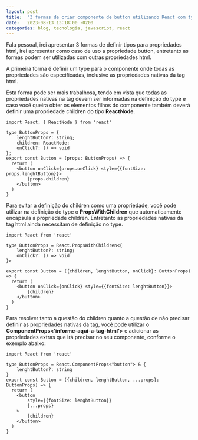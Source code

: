 ```yaml
---
layout: post
title:  "3 formas de criar componente de button utilizando React com typescript"
date:   2023-08-13 13:18:00 -0200
categories: blog, tecnologia, javascript, react
---
```


Fala pessoal, irei apresentar 3 formas de definir tipos para propriedades html, irei apresentar como caso de uso a propriedade button, entretanto as formas podem ser utilizadas com outras propriedades html. 

A primeira forma é definir um type para o componente onde todas as propriedades são especificadas, inclusive as propriedades nativas da tag html.

Esta forma pode ser mais trabalhosa, tendo em vista que todas as propriedades nativas na tag devem ser informadas na definição do type e caso você queira obter os elementos filhos do componente também deverá definir uma propriedade children do tipo **ReactNode**.

```
import React, { ReactNode } from 'react'

type ButtonProps = {
    lenghtButton?: string;
    children: ReactNode;
    onClick?: () => void
};
export const Button = (props: ButtonProps) => {
  return (
    <button onClick={props.onClick} style={{fontSize: props.lenghtButton}}>
        {props.children}
    </button>
  )
}
```
Para evitar a definição do children como uma propriedade, você pode utilizar na definição do type o **PropsWithChildren** que automaticamente encapsula a propriedade children.  Entretanto as propriedades nativas da tag html ainda necessitam de definição no type. 

```
import React from 'react'

type ButtonProps = React.PropsWithChildren<{
    lenghtButton?: string;
    onClick?: () => void
}>

export const Button = ({children, lenghtButton, onClick}: ButtonProps) => {
  return (
    <button onClick={onClick} style={{fontSize: lenghtButton}}>
        {children}
    </button>
  )
}
```

Para resolver tanto a questão do children quanto a questão de não precisar definir as propriedades nativas da tag, você pode utilizar o **ComponentProps<’informe-aqui-a-tag-html’>** e adicionar as propriedades extras que irá precisar no seu componente, conforme o exemplo abaixo:

```
import React from 'react'

type ButtonProps = React.ComponentProps<"button"> & {
    lenghtButton?: string
}
export const Button = ({children, lenghtButton, ...props}: ButtonProps) => {
  return (
    <button 
        style={{fontSize: lenghtButton}}
        {...props}
    >
        {children}
    </button>
  )
}
```
